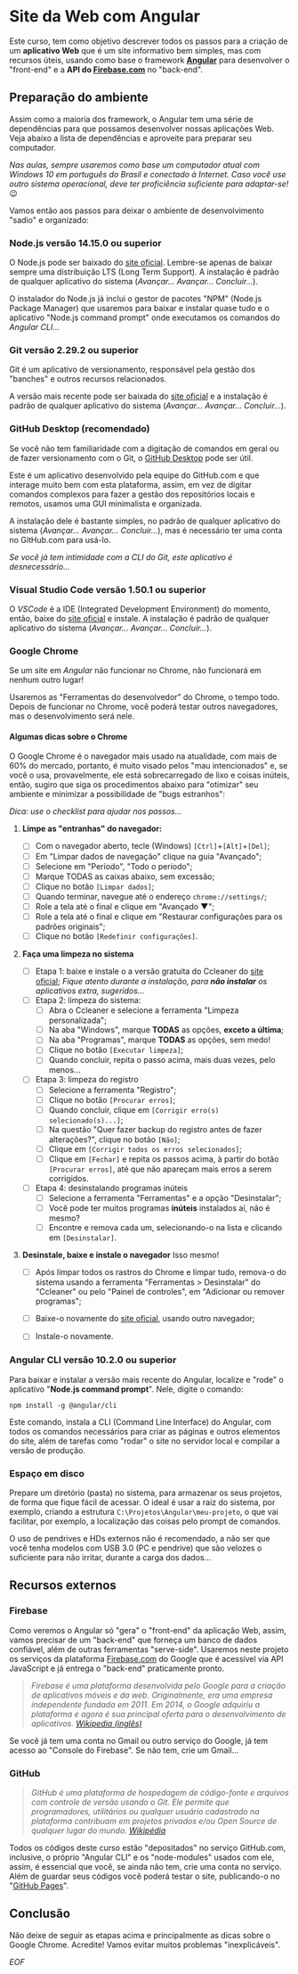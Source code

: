 # Site da Web com Angular

Este curso, tem como objetivo descrever todos os passos para a criação de um **aplicativo Web** que é um site informativo bem simples, mas com recursos úteis, usando como base o framework **[Angular](https://angular.io/)** para desenvolver o "front-end" e a **API do [Firebase.com](https://firebase.com/)** no "back-end".

## Preparação do ambiente

Assim como a maioria dos framework, o Angular tem uma série de dependências para que possamos desenvolver nossas aplicações Web. Veja abaixo a lista de dependências e aproveite para preparar seu computador.

*Nas aulas, sempre usaremos como base um computador atual com Windows 10 em português do Brasil e conectado à Internet. Caso você use outro sistema operacional, deve ter proficiência suficiente para adaptar-se!* &#128521; 

Vamos então aos passos para deixar o ambiente de desenvolvimento "sadio" e organizado:

### Node.js versão 14.15.0 ou superior 

O Node.js pode ser baixado do [site oficial](https://nodejs.org/pt-br/). Lembre-se apenas de baixar sempre uma distribuição LTS (Long Term Support). A instalação é padrão de qualquer aplicativo do sistema (*Avançar... Avançar... Concluir...*).

O instalador do Node.js já inclui o gestor de pacotes "NPM" (Node.js Package Manager) que usaremos para baixar e instalar quase tudo e o aplicativo "Node.js command prompt" onde executamos os comandos do *Angular CLI*...

### Git versão 2.29.2 ou superior

Git é um aplicativo de versionamento, responsável pela gestão dos "banches" e outros recursos relacionados.

A versão mais recente pode ser baixada do [site oficial](https://git-scm.com/) e a instalação é padrão de qualquer aplicativo do sistema (*Avançar... Avançar... Concluir...*).

### GitHub Desktop (recomendado)

Se você não tem familiaridade com a digitação de comandos em geral ou de fazer versionamento com o Git, o [GitHub Desktop](https://desktop.github.com/) pode ser útil. 

Este é um aplicativo desenvolvido pela equipe do GitHub.com e que interage muito bem com esta plataforma, assim, em vez de digitar comandos complexos para fazer a gestão dos repositórios locais e remotos, usamos uma GUI minimalista e organizada.

A instalação dele é bastante simples, no padrão de qualquer aplicativo do sistema (*Avançar... Avançar... Concluir...*), mas é necessário ter uma conta no GitHub.com para usá-lo.

*Se você já tem intimidade com a CLI do Git, este aplicativo é desnecessário...*

### Visual Studio Code versão 1.50.1 ou superior

O *VSCode* é a IDE (Integrated Development Environment) do momento, então, baixe do [site oficial](https://code.visualstudio.com/) e instale. A instalação é padrão de qualquer aplicativo do sistema (*Avançar... Avançar... Concluir...*).

### Google Chrome

Se um site em *Angular* não funcionar no Chrome, não funcionará em nenhum outro lugar!

Usaremos as "Ferramentas do desenvolvedor" do Chrome, o tempo todo. Depois de funcionar no Chrome, você poderá testar outros navegadores, mas o desenvolvimento será nele.

#### Algumas dicas sobre o Chrome

O Google Chrome é o navegador mais usado na atualidade, com mais de 60% do mercado, portanto, é muito visado pelos "mau intencionados" e, se você o usa, provavelmente, ele está sobrecarregado de lixo e coisas inúteis, então, sugiro que siga os procedimentos abaixo para "otimizar" seu ambiente e minimizar a possibilidade de "bugs estranhos":

*Dica: use o checklist para ajudar nos passos...*

1) **Limpe as "entranhas" do navegador:**

	 - [ ] Com o navegador aberto, tecle (Windows) `[Ctrl]`+`[Alt]`+`[Del]`;
	 - [ ] Em "Limpar dados de navegação" clique na guia "Avançado";
	 - [ ] Selecione em "Período", "Todo o período";
	 - [ ] Marque TODAS as caixas abaixo, sem excessão;
	 - [ ] Clique no botão `[Limpar dados]`;
	 - [ ] Quando terminar, navegue até o endereço `chrome://settings/`;
	 - [ ] Role a tela até o final e clique em "Avançado &#x25BC;";
	 - [ ] Role a tela até o final e clique em "Restaurar configurações para os padrões originais";
	 - [ ] Clique no botão `[Redefinir configurações]`. 

2) **Faça uma limpeza no sistema**
	- [ ] Etapa 1: baixe e instale o a versão gratuita do Ccleaner do [site oficial](https://www.ccleaner.com/pt-br/ccleaner/download/standard);
*Fique atento durante a instalação, para **não instalar** os aplicativos extra, sugeridos...*
	- [ ] Etapa 2: limpeza do sistema:
		 - [ ] Abra o Ccleaner e selecione a ferramenta "Limpeza personalizada";
		 - [ ] Na aba "Windows", marque **TODAS** as opções, **exceto a última**;
		 - [ ] Na aba "Programas", marque **TODAS** as opções, sem medo!
		 - [ ] Clique no botão `[Executar limpeza]`;
		 - [ ] Quando concluir, repita o passo acima, mais duas vezes, pelo menos...
	- [ ] Etapa 3: limpeza do registro
		 - [ ] Selecione a ferramenta "Registro";
		 - [ ] Clique no botão `[Procurar erros]`;
		 - [ ] Quando concluir, clique em `[Corrigir erro(s) selecionado(s)...]`;
		 - [ ] Na questão "Quer fazer backup do registro antes de fazer alterações?", clique no botão `[Não]`;
		 - [ ] Clique em `[Corrigir todos os erros selecionados]`;
		 - [ ] Clique em `[Fechar]` e repita os passos acima, à partir do botão `[Procurar erros]`, até que não apareçam mais erros a serem corrigidos.
	- [ ]  Etapa 4: desinstalando programas inúteis
		- [ ] Selecione a ferramenta "Ferramentas" e a opção "Desinstalar";
		- [ ] Você pode ter muitos programas **inúteis** instalados aí, não é mesmo?
		- [ ] Encontre e remova cada um, selecionando-o na lista e clicando em `[Desinstalar]`.

3) **Desinstale, baixe e instale o navegador**
Isso mesmo! 
	- [ ] Após limpar todos os rastros do Chrome e limpar tudo, remova-o do sistema usando a ferramenta "Ferramentas &gt; Desinstalar" do "Ccleaner" ou pelo "Painel de controles", em "Adicionar ou remover programas";
	- [ ] Baixe-o novamente do [site oficial](https://www.google.com/intl/pt-BR/chrome/), usando outro navegador;
	- [ ] Instale-o novamente.


### Angular CLI versão 10.2.0 ou superior

Para baixar e instalar a versão mais recente do Angular, localize e "rode" o aplicativo "**Node.js command prompt**". Nele, digite o comando:

``npm install -g @angular/cli``
 
 Este comando, instala a CLI (Command Line Interface) do Angular, com todos os comandos necessários para criar as páginas e outros elementos do site, além de tarefas como "rodar" o site no servidor local e compilar a versão de produção.

### Espaço em disco

Prepare um diretório (pasta) no sistema, para armazenar os seus projetos, de forma que fique fácil de acessar. O ideal é usar a raiz do sistema, por exemplo, criando a estrutura ``C:\Projetos\Angular\meu-projeto``, o que vai facilitar, por exemplo, a localização das coisas pelo prompt de comandos.

O uso de pendrives e HDs externos não é recomendado, a não ser que você tenha modelos com USB 3.0 (PC e pendrive) que são velozes o suficiente para não irritar, durante a carga dos dados...

## Recursos externos

### Firebase

Como veremos o Angular só "gera" o "front-end" da aplicação Web, assim, vamos precisar de um "back-end" que forneça um banco de dados confiável, além de outras ferramentas "serve-side". Usaremos neste projeto os serviços da plataforma [Firebase.com](https://firebase.com/) do Google que é acessível via API JavaScript e já entrega o "back-end" praticamente pronto.

> *Firebase é uma plataforma desenvolvida pelo Google para a criação de aplicativos móveis e da web. Originalmente, era uma empresa independente fundada em 2011. Em 2014, o Google adquiriu a plataforma e agora é sua principal oferta para o desenvolvimento de aplicativos. [Wikipedia (inglês)](https://en.wikipedia.org/wiki/Firebase)*

Se você já tem uma conta no Gmail ou outro serviço do Google, já tem acesso ao "Console do Firebase". Se não tem, crie um Gmail...

### GitHub

> *GitHub é uma plataforma de hospedagem de código-fonte e arquivos com controle de versão usando o Git. Ele permite que programadores, utilitários ou qualquer usuário cadastrado na plataforma contribuam em projetos privados e/ou Open Source de qualquer lugar do mundo. [Wikipédia](https://pt.wikipedia.org/wiki/GitHub)*

Todos os códigos deste curso estão "depositados" no serviço GitHub.com, inclusive, o próprio "Angular CLI" e os "node-modules" usados com ele, assim, é essencial que você, se ainda não tem, crie uma conta no serviço. Além de guardar seus códigos você poderá testar o site, publicando-o no "[GitHub Pages](https://pages.github.com/)".

## Conclusão

Não deixe de seguir as etapas acima e principalmente as dicas sobre o Google Chrome. Acredite! Vamos evitar muitos problemas "inexplicáveis".

*EOF*